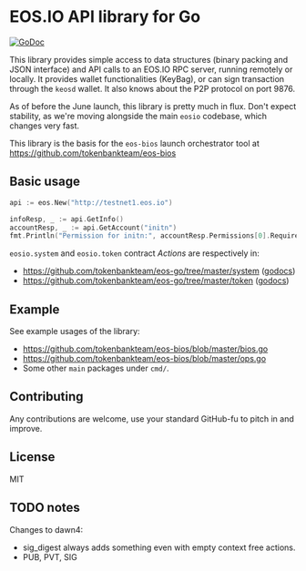 EOS.IO API library for Go
=========================

[![GoDoc](https://godoc.org/github.com/tokenbankteam/eos-go?status.svg)](https://godoc.org/github.com/tokenbankteam/eos-go)

This library provides simple access to data structures (binary packing
and JSON interface) and API calls to an EOS.IO RPC server, running
remotely or locally.  It provides wallet functionalities (KeyBag), or
can sign transaction through the `keosd` wallet. It also knows about
the P2P protocol on port 9876.

As of before the June launch, this library is pretty much in
flux. Don't expect stability, as we're moving alongside the main
`eosio` codebase, which changes very fast.

This library is the basis for the `eos-bios` launch orchestrator tool
at https://github.com/tokenbankteam/eos-bios


Basic usage
-----------

```go
api := eos.New("http://testnet1.eos.io")

infoResp, _ := api.GetInfo()
accountResp, _ := api.GetAccount("initn")
fmt.Println("Permission for initn:", accountResp.Permissions[0].RequiredAuth.Keys)
```

`eosio.system` and `eosio.token` contract _Actions_ are respectively in:
* https://github.com/tokenbankteam/eos-go/tree/master/system ([godocs](https://godoc.org/github.com/tokenbankteam/eos-go/system))
* https://github.com/tokenbankteam/eos-go/tree/master/token ([godocs](https://godoc.org/github.com/tokenbankteam/eos-go/token))

Example
-------

See example usages of the library:

* https://github.com/tokenbankteam/eos-bios/blob/master/bios.go
* https://github.com/tokenbankteam/eos-bios/blob/master/ops.go
* Some other `main` packages under `cmd/`.


Contributing
------------

Any contributions are welcome, use your standard GitHub-fu to pitch in and improve.


License
-------

MIT




TODO notes
----------

Changes to dawn4:
* sig_digest always adds something even with empty context free actions.
* PUB, PVT, SIG
